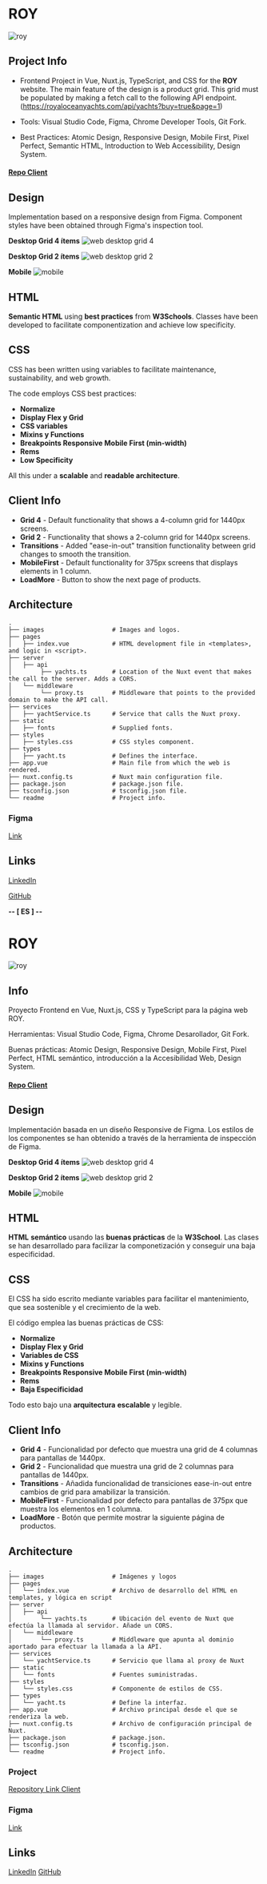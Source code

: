 # ROY

![roy](/images/header-roy.png)

## Project Info

- Frontend Project in Vue, Nuxt.js, TypeScript, and CSS for the **ROY** website.
  The main feature of the design is a product grid. This grid must be populated by making a fetch call to the following API endpoint.
  (https://royaloceanyachts.com/api/yachts?buy=true&page=1)

- Tools: Visual Studio Code, Figma, Chrome Developer Tools, Git Fork.

- Best Practices: Atomic Design, Responsive Design, Mobile First, Pixel Perfect, Semantic HTML, Introduction to Web Accessibility, Design System.

#### [Repo Client](https://github.com/inigoestebangomez/roy.git)

## Design

Implementation based on a responsive design from Figma. Component styles have been obtained through Figma's inspection tool.

**Desktop Grid 4 ítems**
![web desktop grid 4](/images/desktop-4-screenshot.png)

**Desktop Grid 2 ítems**
![web desktop grid 2](/images/desktop-2-screenshot.png)

**Mobile**
![mobile](/images/mobile-screenshot.png)

## HTML

**Semantic HTML** using **best practices** from **W3Schools**. Classes have been developed to facilitate componentization and achieve low specificity.

## CSS

CSS has been written using variables to facilitate maintenance, sustainability, and web growth.

The code employs CSS best practices:

- **Normalize**
- **Display Flex y Grid**
- **CSS variables**
- **Mixins y Functions**
- **Breakpoints Responsive Mobile First (min-width)**
- **Rems**
- **Low Specificity**

All this under a **scalable** and **readable architecture**.

## Client Info

- **Grid 4** - Default functionality that shows a 4-column grid for 1440px screens.
- **Grid 2** - Functionality that shows a 2-column grid for 1440px screens.
- **Transitions** - Added "ease-in-out" transition functionality between grid changes to smooth the transition.
- **MobileFirst** - Default functionality for 375px screens that displays elements in 1 column.
- **LoadMore** - Button to show the next page of products.

## Architecture

    .
    ├── images                   # Images and logos.
    ├── pages
    │   ├── index.vue            # HTML development file in <templates>, and logic in <script>.
    ├── server
    │   ├── api
    │        ├── yachts.ts       # Location of the Nuxt event that makes the call to the server. Adds a CORS.
    │   └── middleware
    │        └── proxy.ts        # Middleware that points to the provided domain to make the API call.
    ├── services
    │   ├── yachtService.ts      # Service that calls the Nuxt proxy.
    ├── static
    │   ├── fonts                # Supplied fonts.
    ├── styles
    │   ├── styles.css           # CSS styles component.
    ├── types
    │   ├── yacht.ts             # Defines the interface.
    ├── app.vue                  # Main file from which the web is rendered.
    ├── nuxt.config.ts           # Nuxt main configuration file.
    ├── package.json             # package.json file.
    ├── tsconfig.json            # tsconfig.json file.
    └── readme                   # Project info.

### Figma

[Link](https://www.figma.com/design/oeoEH26SF77BlVZKhjdqyY/design?node-id=0-1&t=L7LhxUBOEGxkab4m-1)

## Links

[LinkedIn](https://www.linkedin.com/in/inigo-esteban-gomez/)

[GitHub](https://github.com/inigoestebangomez)



**-- [ ES ] --**



# ROY

![roy](/images/header-roy.png)

## Info

Proyecto Frontend en Vue, Nuxt.js, CSS y TypeScript para la página web ROY.

Herramientas: Visual Studio Code, Figma, Chrome Desarollador, Git Fork.

Buenas prácticas: Atomic Design, Responsive Design, Mobile First, Pixel Perfect, HTML semántico, introducción a la Accesibilidad Web, Design System.

#### [Repo Client](https://github.com/inigoestebangomez/roy.git)

## Design

Implementación basada en un diseño Responsive de Figma. Los estilos de los componentes se han obtenido a través de la herramienta de inspección de Figma.

**Desktop Grid 4 ítems**
![web desktop grid 4](/images/desktop-4-screenshot.png)

**Desktop Grid 2 ítems**
![web desktop grid 2](/images/desktop-2-screenshot.png)

**Mobile**
![mobile](/images/mobile-screenshot.png)

## HTML

**HTML** **semántico** usando las **buenas prácticas** de la **W3School**. Las clases se han desarrollado para facilizar la componetización y conseguir una baja especificidad.

## CSS

El CSS ha sido escrito mediante variables para facilitar el mantenimiento, que sea sostenible y el crecimiento de la web.

El código emplea las buenas prácticas de CSS:

- **Normalize**
- **Display Flex y Grid**
- **Variables de CSS**
- **Mixins y Functions**
- **Breakpoints Responsive Mobile First (min-width)**
- **Rems**
- **Baja Especificidad**

Todo esto bajo una **arquitectura** **escalable** y legible.

## Client Info

- **Grid 4** - Funcionalidad por defecto que muestra una grid de 4 columnas para pantallas de 1440px.
- **Grid 2** - Funcionalidad que muestra una grid de 2 columnas para pantallas de 1440px.
- **Transitions** - Añadida funcionalidad de transiciones ease-in-out entre cambios de grid para amabilizar la transición.
- **MobileFirst** - Funcionalidad por defecto para pantallas de 375px que muestra los elementos en 1 columna.
- **LoadMore** - Botón que permite mostrar la siguiente página de productos.

## Architecture

    .
    ├── images                   # Imágenes y logos
    ├── pages
    │   └── index.vue            # Archivo de desarrollo del HTML en templates, y lógica en script
    ├── server
    │   ├── api
    │        └── yachts.ts       # Ubicación del evento de Nuxt que efectúa la llamada al servidor. Añade un CORS.
    │   └── middleware
    │        └── proxy.ts        # Middleware que apunta al dominio aportado para efectuar la llamada a la API.
    ├── services
    │   └── yachtService.ts      # Servicio que llama al proxy de Nuxt
    ├── static
    │   └── fonts                # Fuentes suministradas.
    ├── styles
    │   └── styles.css           # Componente de estilos de CSS.
    ├── types
    │   └── yacht.ts             # Define la interfaz.
    ├── app.vue                  # Archivo principal desde el que se renderiza la web.
    ├── nuxt.config.ts           # Archivo de configuración principal de Nuxt.
    ├── package.json             # package.json.
    ├── tsconfig.json            # tsconfig.json.
    └── readme                   # Project info.

### Project

[Repository Link Client](https://github.com/inigoestebangomez/roy)

### Figma

[Link](https://www.figma.com/design/oeoEH26SF77BlVZKhjdqyY/design?node-id=0-1&t=L7LhxUBOEGxkab4m-1)

## Links

[LinkedIn](https://www.linkedin.com/in/inigo-esteban-gomez/)
[GitHub](https://github.com/inigoestebangomez)
